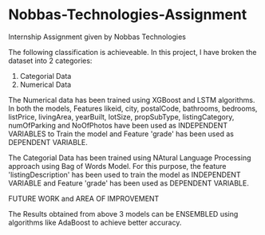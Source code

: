 # Nobbas-Technologies-Assignment
Internship Assignment given by Nobbas Technologies

The following classification is achieveable. In this project, I have broken the dataset into 2 categories:
1. Categorial Data
2. Numerical Data

The Numerical data has been trained using XGBoost and LSTM algorithms. In both the models, Features likeid, city, postalCode, bathrooms, bedrooms,
listPrice, livingArea, yearBuilt, lotSize, propSubType, listingCategory, numOfParking and NoOfPhotos have been used as INDEPENDENT VARIABLES
to Train the model and Feature 'grade' has been used as DEPENDENT VARIABLE.

The Categorial Data has been trained using NAtural Language Processing approach using Bag of Words Model. For this purpose, the feature 
'listingDescription' has been used to train the model as INDEPENDENT VARIABLE and Feature 'grade' has been used as DEPENDENT VARIABLE. 


FUTURE WORK and AREA OF IMPROVEMENT

The Results obtained from above 3 models can be ENSEMBLED using algorithms like AdaBoost to achieve better accuracy.
